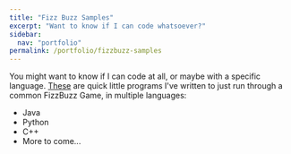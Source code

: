 ```yaml
---
title: "Fizz Buzz Samples"
excerpt: "Want to know if I can code whatsoever?"
sidebar:
  nav: "portfolio"
permalink: /portfolio/fizzbuzz-samples
---
```


You might want to know if I can code at all, or maybe with a specific language. [These](https://www.github.com/amkratz/FizzBuzz-Samples) are quick little programs I've written to just run through a common FizzBuzz Game, in multiple languages:

* Java
* Python
* C++
* More to come...
